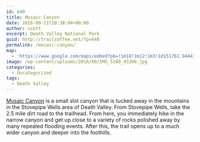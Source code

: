 ```yaml
---
id: 640
title: Mosaic Canyon
date: 2016-09-11T20:38:04+00:00
author: scott
excerpt: Death Valley National Park
guid: http://trailcoffee.net/?p=640
permalink: /mosaic-canyon/
map:
  - 'https://www.google.com/maps/embed?pb=!1m18!1m12!1m3!1d151761.944417954!2d-117.17234269906028!3d36.556701278961796!2m3!1f0!2f0!3f0!3m2!1i1024!2i768!4f13.1!3m3!1m2!1s0x0%3A0x6eacc1b52b409905!2sMosaic+Canyon+Trail!5e1!3m2!1sen!2sus!4v1473623849615'
image: /wp-content/uploads/2016/09/IMG_5180_45396.jpg
categories:
  - Uncategorized
tags:
  - Death Valley
---
```

<a href="https://www.nps.gov/deva/planyourvisit/mosaic-canyon.htm">Mosaic Canyon</a> is a small slot canyon that is tucked away in the mountains in the Stovepipe Wells area of Death Valley. From Stovepipe Wells, take the 2.5 mile dirt road to the trailhead. From here, you immediately hike in the narrow canyon and get up close to a variety of rocks polished away by many repeated flooding events. After this, the trail opens up to a much wider canyon and deeper into the foothills.


